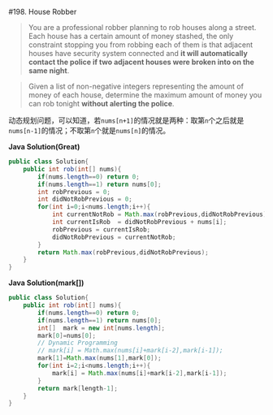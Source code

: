#198. House Robber
>You are a professional robber planning to rob houses along a street. Each house has a certain amount of money stashed, the only constraint stopping you from robbing each of them is that adjacent houses have security system connected and <b>it will automatically contact the police if two adjacent houses were broken into on the same night</b>.

>Given a list of non-negative integers representing the amount of money of each house, determine the maximum amount of money you can rob tonight <b>without alerting the police</b>.


动态规划问题，可以知道，若`nums[n+1]`的情况就是两种：取第`n`个之后就是`nums[n-1]`的情况；不取第`n`个就是`nums[n]`的情况。

**Java Solution(Great)**
```java
public class Solution{
    public int rob(int[] nums){
        if(nums.length==0) return 0;
        if(nums.length==1) return nums[0];
        int robPrevious = 0;
        int didNotRobPrevious = 0;
        for(int i=0;i<nums.length;i++){
            int currentNotRob = Math.max(robPrevious,didNotRobPrevious);
            int currentIsRob  = didNotRobPrevious + nums[i];
            robPrevious = currentIsRob;
            didNotRobPrevious = currentNotRob;
        }
        return Math.max(robPrevious,didNotRobPrevious);
    }
}
```
**Java Solution(mark[])**
```java
public class Solution{
    public int rob(int[] nums){
        if(nums.length==0) return 0;
        if(nums.length==1) return nums[0];
        int[]  mark = new int[nums.length];
        mark[0]=nums[0];
        // Dynamic Programming 
        // mark[i] = Math.max(nums[i]+mark[i-2],mark[i-1]); 
        mark[1]=Math.max(nums[1],mark[0]);
        for(int i=2;i<nums.length;i++){
            mark[i] = Math.max(nums[i]+mark[i-2],mark[i-1]);
        }
        return mark[length-1];
    }
}
```


